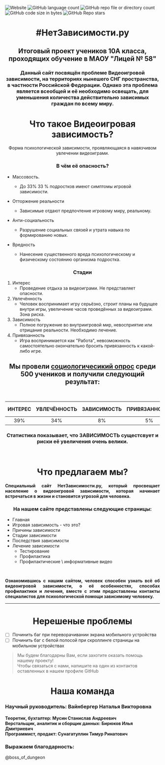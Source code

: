 ![Website](https://img.shields.io/website?url=https%3A%2F%2Fcheloveck229.github.io%2FNetZavisimostiProject.ru%2F&style=for-the-badge&color=blue) ![GitHub language count](https://img.shields.io/github/languages/count/Cheloveck229/NetZavisimostiProject.ru?style=for-the-badge) ![GitHub repo file or directory count](https://img.shields.io/github/directory-file-count/Cheloveck229/NetZavisimostiProject.ru?style=for-the-badge) ![GitHub code size in bytes](https://img.shields.io/github/languages/code-size/Cheloveck229/NetZavisimostiProject.ru?style=for-the-badge) ![GitHub Repo stars](https://img.shields.io/github/stars/Cheloveck229/NetZavisimostiProject.ru?style=for-the-badge)

<h1 align="center">#НетЗависимости.ру</h1>
<h2 align="center"> Итоговый проект учеников 10А класса, проходящих обучение в МАОУ "Лицей № 58" </h2>

<h3 align="center" >Данный сайт посвящён проблеме Видеоигровой зависимости, на территориях нынешего СНГ пространства, в частности Российской Федерации. Однако эта проблема является всеобщей и её необходимо освещать, для уменьшения количества действительно зависимых граждан по всему миру. <h3>

<h1 align="center">Что такое Видеоигровая зависимость?</h1>

<p align="center"> Форма психологической зависимости, проявляющаяся в навязчивом увлечении видеоиграми.
</p>

<h3 align="center">В чём её опасность?</h3>

- Массовость. 
  - До 33% 33 % подростков имеют симптомы игровой зависимости.
   
- Отторжение реальности
  - Зависимые отдают предпочтение игровому миру, реальному.
  
- Анти-социальность
  - Разрушение социальных связей и утрата навыка по формированию новых.
- Вредность
  - Нанесение существенного вреда психологическому и физическому состоянию организма подростка.

<h3 align="center">Стадии</h3>

1. Интерес
   + Проведение отдыха за видеоиграми. Не представляет опасности. 
2. Увлечённость
   + Человек воспринимает игру серьёзно, строит планы на будущее внутри игры, увеличение часов проведённых за видеоиграми. Зона риска. 
3. Зависимость
   + Полное погружение во внутриигровой мир, невосприятие или отрицание реальности. Необходимо лечение. 
4. Привязанность
   + Игра воспринимается как "Работа", невозможность самостоятельно окончательно бросить привязанность к какой-либо игре. 

<h2 align="center"> Мы провели <a href="https://forms.yandex.ru/u/661aad03d046886e4c64cb1e/"> социологичесикий опрос</a> среди 500 учеников и получили следующий результат:</h2>

<br>

| ИНТЕРЕС  | УВЛЕЧЁННОСТЬ | ЗАВИСИМОСТЬ | ПРИВЯЗАННОСТЬ | НЕТ ЗАВИСИМОСТИ |    
|:--------:|:------------:|:-----------:|:-------------:|:---------------:|    
|    39%   |      34%     |      8%     |       5%      |       14%       |     

<h3 align="center">Статистика показывает, что <b>ЗАВИСИМОСТЬ</b> сущестсвует и риски её увеличения очень велики.</h3>

<br>

<h1 align="center">Что предлагаем мы?</h1>

<p align="justify"><b>Специальный сайт НетЗависимости.ру, который просвещает население о видеоигровой зависимости, которая начинает встречаться в жизни и становится угрозой для человека. </b></p>

<h3 align="center">На нашем сайте представлены следующие страницы:</h3>

* Главная
* Игровая зависимость - что это?
* Причины зависимости
* Стадии зависимости
* Последствия зависимости
* Лечение зависимости
  * Тестирование
  * Профилактика
  * Профилактические \ информативные видео

<br>

<p align="justify"><b>Ознакомившись с нашим сайтом, человек способен узнать всё об видеоигровой зависимости, о её особенностях, способах профилактики и лечения, вместе с этим предоставлены контакты специалистов для психологической помощи зависимому человеку. </b></p>

--- 

<h1 align="center">Нерешеные проблемы</h1>

- [ ] Починить баг при переворачивании экрана мобильного устройства
- [ ] Починить баг с белой полосой при скроллинге страницы на мобильном устройствах

> Мы будем благодарны Вам, если захотите оказать помощь нашему проекту! <br> Чтобы связаться с нами, напишите на один из контактов оставленных в нашем профиле GitHub

<h1 align="center">Наша команда</h1>

<h3>Научный руководитель: <b>Вайнбергер Наталья Викторовна</b></h3> 
<h4>Теоретик, бухгалтер: <b>Мусин Станислав Андреевич</b> <br>
Верстальщик, аналитик и сборщик данных: <b>Бирюков Илья Дмитриевич</b><br>
Программист, продакт: <b>Сунагатуллин Тимур Ринатович</b></h4>

<h3>Выражаем благодарность:</h3>

@boss_of_dungeon
